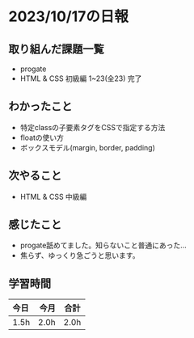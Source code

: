 # 2023/10/17の日報
## 取り組んだ課題一覧
- progate
- HTML & CSS 初級編 1~23(全23) 完了
## わかったこと
- 特定classの子要素タグをCSSで指定する方法
- floatの使い方
- ボックスモデル(margin, border, padding)
## 次やること
- HTML & CSS 中級編
## 感じたこと
- progate舐めてました。知らないこと普通にあった...
- 焦らず、ゆっくり急ごうと思います。
## 学習時間
| 今日 | 今月 | 合計 |
|:-----------|------------:|:------------:|
| 1.5h       | 2.0h        | 2.0h         |
